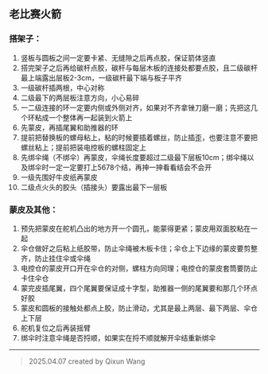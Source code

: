 ## 老比赛火箭
### 搭架子：
1. 竖板与圆板之间一定要卡紧、无缝隙之后再点胶，保证箭体竖直
2. 搭完架子之后再给碳杆点胶，碳杆与每层木板的连接处都要点胶，且二级碳杆最上端露出层板2-3cm，一级碳杆最下端与板子平齐
3. 一级碳杆插两根，中心对称
4. 二级最下的两层板注意方向，小心易碎
5. 一二级连接的环一定要内侧或外侧对齐，如果对不齐拿锉刀磨一磨；先把这几个环粘成一个整体再一起装到火箭上
6. 先蒙皮，再插尾翼和助推器的环
7. 提前把替换板的螺母粘上，粘的时候要插着螺丝，防止插歪，也要注意不要把螺丝粘上；提前把装电控板的螺柱固定上
8. 先绑伞绳（不绑伞）再蒙皮，伞绳长度要超过二级最下层板10cm；绑伞绳以及绑伞时一定一定要打上5678个结，再抻一抻看看结会不会开
9. 一级先围好牛皮纸再蒙皮
10. 二级点火头的胶头（插接头）要露出最下一层板

### 蒙皮及其他：
1. 预先把蒙皮在舵机凸出的地方开一个圆孔，能蒙得更紧；蒙皮用双面胶粘在一起
2. 伞仓做好之后粘上纸胶带，防止伞绳被木板卡住；伞仓上下边缘的蒙皮要剪整齐，防止挂住伞或伞绳
3. 电控仓的蒙皮开口开在伞仓的对侧，螺柱方向同理；电控仓的蒙皮套筒要防止卡住伞仓
4. 蒙完皮插尾翼，四个尾翼要保证成十字型，助推器一侧的尾翼要和那几个环点好胶
5. 蒙皮和圆板的接触处都点上胶，防止滑动，尤其是最上两层、最下两层、伞仓上下层
6. 舵机复位之后再装摇臂
7. 绑伞时注意伞绳是否捋顺，如果实在捋不顺就解开伞结重新绑伞

---
> 2025.04.07 created by Qixun Wang